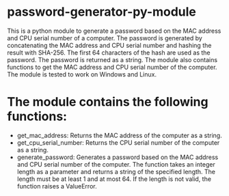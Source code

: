 # password-generator-py-module
This is a python module to generate a password based on the MAC address and CPU serial number of a computer.
The password is generated by concatenating the MAC address and CPU serial number and hashing the result with SHA-256.
The first 64 characters of the hash are used as the password.
The password is returned as a string.
The module also contains functions to get the MAC address and CPU serial number of the computer.
The module is tested to work on Windows and Linux.

# The module contains the following functions:
- get_mac_address: Returns the MAC address of the computer as a string.
- get_cpu_serial_number: Returns the CPU serial number of the computer as a string.
- generate_password: Generates a password based on the MAC address and CPU serial number of the computer.
  The function takes an integer length as a parameter and returns a string of the specified length.
  The length must be at least 1 and at most 64.
  If the length is not valid, the function raises a ValueError.

